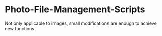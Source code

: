 # Photo-File-Management-Scripts
Not only applicable to images, small modifications are enough to achieve new functions
